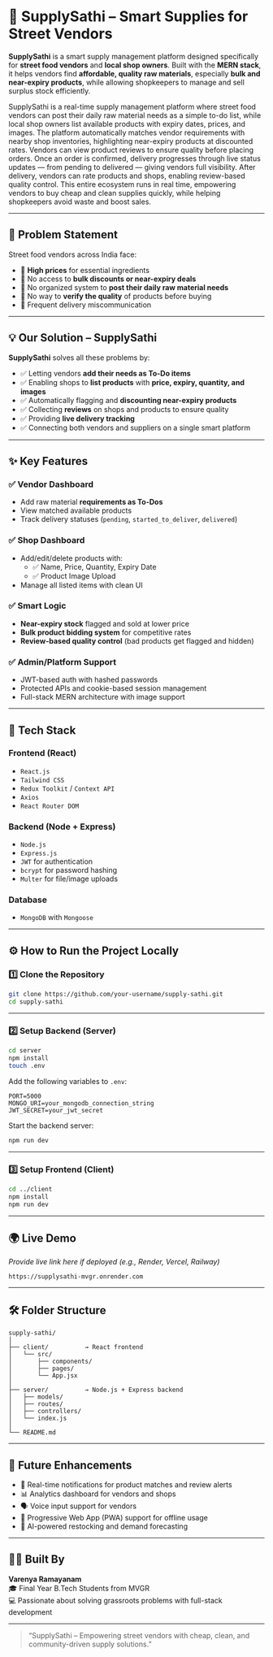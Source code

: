 
# 🛒 SupplySathi – Smart Supplies for Street Vendors

**SupplySathi** is a smart supply management platform designed specifically for **street food vendors** and **local shop owners**. Built with the **MERN stack**, it helps vendors find **affordable, quality raw materials**, especially **bulk and near-expiry products**, while allowing shopkeepers to manage and sell surplus stock efficiently.


SupplySathi is a real-time supply management platform where street food vendors can post their daily raw material needs as a simple to-do list, while local shop owners list available products with expiry dates, prices, and images. The platform automatically matches vendor requirements with nearby shop inventories, highlighting near-expiry products at discounted rates. Vendors can view product reviews to ensure quality before placing orders. Once an order is confirmed, delivery progresses through live status updates — from pending to delivered — giving vendors full visibility. After delivery, vendors can rate products and shops, enabling review-based quality control. This entire ecosystem runs in real time, empowering vendors to buy cheap and clean supplies quickly, while helping shopkeepers avoid waste and boost sales.

---

## 📌 Problem Statement

Street food vendors across India face:

- 🚫 **High prices** for essential ingredients  
- 🚫 No access to **bulk discounts or near-expiry deals**  
- 🚫 No organized system to **post their daily raw material needs**  
- 🚫 No way to **verify the quality** of products before buying  
- 🚫 Frequent delivery miscommunication

---

## 💡 Our Solution – SupplySathi

**SupplySathi** solves all these problems by:

- ✅ Letting vendors **add their needs as To-Do items**
- ✅ Enabling shops to **list products** with **price, expiry, quantity, and images**
- ✅ Automatically flagging and **discounting near-expiry products**
- ✅ Collecting **reviews** on shops and products to ensure quality
- ✅ Providing **live delivery tracking**
- ✅ Connecting both vendors and suppliers on a single smart platform

---

## ✨ Key Features

### ✅ Vendor Dashboard
- Add raw material **requirements as To-Dos**
- View matched available products
- Track delivery statuses (`pending`, `started_to_deliver`, `delivered`)

### ✅ Shop Dashboard
- Add/edit/delete products with:
  - ✅ Name, Price, Quantity, Expiry Date
  - ✅ Product Image Upload
- Manage all listed items with clean UI

### ✅ Smart Logic
- **Near-expiry stock** flagged and sold at lower price
- **Bulk product bidding system** for competitive rates
- **Review-based quality control** (bad products get flagged and hidden)

### ✅ Admin/Platform Support
- JWT-based auth with hashed passwords
- Protected APIs and cookie-based session management
- Full-stack MERN architecture with image support

---

## 🧰 Tech Stack

### Frontend (React)
- `React.js`
- `Tailwind CSS`
- `Redux Toolkit` / `Context API`
- `Axios`
- `React Router DOM`

### Backend (Node + Express)
- `Node.js`
- `Express.js`
- `JWT` for authentication
- `bcrypt` for password hashing
- `Multer` for file/image uploads

### Database
- `MongoDB` with `Mongoose`

---

## ⚙️ How to Run the Project Locally

### 1️⃣ Clone the Repository

```bash
git clone https://github.com/your-username/supply-sathi.git
cd supply-sathi
```

---

### 2️⃣ Setup Backend (Server)

```bash
cd server
npm install
touch .env
```

Add the following variables to `.env`:

```env
PORT=5000
MONGO_URI=your_mongodb_connection_string
JWT_SECRET=your_jwt_secret
```

Start the backend server:

```bash
npm run dev
```

---

### 3️⃣ Setup Frontend (Client)

```bash
cd ../client
npm install
npm run dev
```

---


## 🌍 Live Demo

_Provide live link here if deployed (e.g., Render, Vercel, Railway)_

```
https://supplysathi-mvgr.onrender.com
```

---

## 🛠️ Folder Structure

```
supply-sathi/
│
├── client/          → React frontend
│   └── src/
│       ├── components/
│       ├── pages/
│       └── App.jsx
│
├── server/          → Node.js + Express backend
│   ├── models/
│   ├── routes/
│   ├── controllers/
│   └── index.js
│
└── README.md
```

---

## 🧠 Future Enhancements

- 🔔 Real-time notifications for product matches and review alerts
- 📊 Analytics dashboard for vendors and shops
- 🗣️ Voice input support for vendors
- 📱 Progressive Web App (PWA) support for offline usage
- 🤖 AI-powered restocking and demand forecasting

---

## 🙋‍♀️ Built By

**Varenya Ramayanam**  
🎓 Final Year B.Tech Students from MVGR  
💻 Passionate about solving grassroots problems with full-stack development  

---

> “SupplySathi – Empowering street vendors with cheap, clean, and community-driven supply solutions.”
